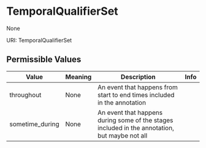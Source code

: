 # TemporalQualifierSet

None

URI: TemporalQualifierSet

## Permissible Values

| Value | Meaning | Description | Info |
| --- | --- | --- | --- |
| throughout | None | An event that happens from start to end times included in the annotation | |
| sometime_during | None | An event that happens during some of the stages included in the annotation, but maybe not all | |



